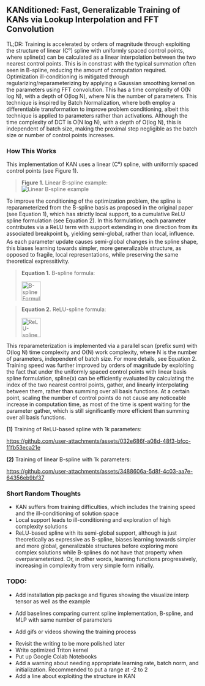 ## KANditioned: Fast, Generalizable Training of KANs via Lookup Interpolation and FFT Convolution

<!-- # Fast and generalizable training of Kolmogorov-Arnold Network (KAN) via look up tables and prefix-sum reparameterization.  -->

<!-- ### TL;DR: This KAN implementation uses a linear spline with uniformly spaced control points and reparameterizes from a B-spline to a cumulative ReLU-based spline for better optimization conditioning. Training is accelerated using a parallel prefix-sum and fast interpolation via parameter lookup between the two nearest basis functions. -->

<!-- ## TL;DR: This KAN implementation achieves orders-of-magnitude faster training, improved conditioning, and better generalization by reparameterizing linear B-splines into cumulative ReLU-based splines and leveraging parallel scan and lookup-based interpolation. -->

<!-- ## TL;DR: This KAN implementation achieves orders-of-magnitude faster training and better generalization by reparameterizing linear B-splines into cumulative ReLU-based splines and leveraging parallel scan and lookup-based interpolation. -->

<!-- TL;DR: We achieved orders-of-magnitude faster training and improved conditioning by reparameterizing linear B-splines into cumulative ReLU splines. Training is accelerated via leveraging parallel scan for reparameterization and fast interpolation via parameter lookup between two nearest control points. -->

TL;DR: Training is accelerated by orders of magnitude through exploiting the structure of linear (C⁰) spline with uniformly spaced control points, where spline(x) can be calculated as a linear interpolation between the two nearest control points. This is in constrast with the typical summation often seen in B-spline, reducing the amount of computation required. Optimization ill-conditioning is mitigated through regularizing/reparameterizing by applying a Gaussian smoothing kernel on the parameters using FFT convolution. This has a time complexity of O(N log N), with a depth of O(log N), where N is the number of parameters. This technique is inspired by Batch Normalization, where both employ a differentiable transformation to improve problem conditioning, albeit this technique is applied to parameters rather than activations. Although the time complexity of DCT is O(N log N), with a depth of O(log N), this is independent of batch size, making the proximal step negligible as the batch size or number of control points increases. 

<!-- ## TL;DR: This KAN implementation improves training speed by orders of magnitude, along with better conditioning and generalization, by reparameterizing linear B-splines into cumulative ReLU-based splines and using parallel scan and lookup-based interpolation. -->
 
<!-- ## TL;DR: This KAN implementation achieves orders of magnitude faster training and better generalization by reparameterizing B-splines into cumulative ReLU splines and leveraging parallel scan and lookup-based interpolation. -->

<!-- ## TL;DR: We speed up KAN training by orders of magnitude and improve generalization using a better spline formulation and fast interpolation trick. -->

<!-- #### TL;DR: We accelerate KAN training by orders of magnitude and improve generalization by reparameterizing the linear spline with parallel scan and using a fast interpolation trick. -->

### How This Works

This implementation of KAN uses a linear (C⁰) spline, with uniformly spaced control points (see Figure 1).

> **Figure 1.** Linear B-spline example:  
> ![Linear B-spline example](image-1.png)

To improve the conditioning of the optimization problem, the spline is reparameterized from the B-spline basis as proposed in the original paper (see Equation 1), which has strictly local support, to a cumulative ReLU spline formulation (see Equation 2). In this formulation, each parameter contributes via a ReLU term with support extending in one direction from its associated breakpoint b<sub>l</sub>, yielding semi-global, rather than local, influence. As each parameter update causes semi-global changes in the spline shape, this biases learning towards simpler, more generalizable structure, as opposed to fragile, local representations, while preserving the same theoretical expressitivity.

> **Equation 1.** B-spline formula:
>
> <img style="height: 50px" alt="B-spline Formula" src="image.png">



> **Equation 2.** ReLU-spline formula:
>
> <img style="height: 50px" alt="ReLU-spline Formula" src="image-2.png">

This reparameterization is implemented via a parallel scan (prefix sum) with O(log N) time complexity and O(N) work complexity, where N is the number of parameters, independent of batch size. For more details, see Equation 2. Training speed was further improved by orders of magnitude by exploiting the fact that under the uniformly spaced control points with linear basis spline formulation, spline(x) can be efficiently evaluated by calculating the index of the two nearest control points, gather, and linearly interpolating between them, rather than summing over all basis functions. At a certain point, scaling the number of control points do not cause any noticeable increase in computation time, as most of the time is spent waiting for the parameter gather, which is still significantly more efficient than summing over all basis functions. 

<!-- This implementation of KAN uses a linear (C⁰) spline, with uniformly spaced control points (see Figure 1). To improve the conditioning of the optimization problem, the spline is reparameterized from the B-spline basis as proposed in the original paper (see Equation 1), which has strictly local support, to a cumulative ReLU-based spline formulation (see Equation 2). In this formulation, each parameter contributes via a ReLU term with support extending in one direction from its associated breakpoint b<sub>l</sub>, yielding semi-global, rather than local, influence. This reparameterization is implemented via a parallel scan (prefix sum) with O(log N) time complexity, where N is the number of parameters, independent of batch size. Training speed was further improved by orders of magnitude by exploiting the fact that under the linear basis spline formulation, spline(x) can be efficiently calculated by looking up the parameters of the two nearest linear bases and linearly interpolating between them, rather than summing over all basis functions. -->

**(1)** Training of ReLU-based spline with 1k parameters:


https://github.com/user-attachments/assets/032e686f-a08d-48f3-bfcc-11fb53eca21e


<!-- <video src="training_animation_conditioned.mp4" controls></video> -->

**(2)** Training of linear B-spline with 1k parameters:


https://github.com/user-attachments/assets/3488606a-5d8f-4c03-aa7e-64356eb9bf37


<!-- <video src="training_animation_ill_conditioned.mp4" controls></video> -->

<!-- instead of optimizing the spline under the B-spline parameterization (see Equation 1), it is reparameterized and directly optimized under the [insert ReLU formulation], where each parameter now affects the spline globally, rather than having strictly local support. The reparameterization is done using parallel scan (prefix sum) with O(log N) time complexity, where N is the number of parameters, independent of batch size. The number of computations can be further reduced by recognizing that under the linear basis spline formulation, spline(x) can be efficiently calculated by looking up the parameters of the two nearest linear bases and linearly interpolating between them. -->

<!-- <img style="height: 60px" alt="B-spline Formula" src="https://latex.codecogs.com/png.image?\dpi{400}\bg_white\large\displaystyle S(x)%20=%20\sum_{i=0}^{n}%20c_i%20B_{i,k}(x)%20\qquad%20B_{i,0}(x)%20=%20\begin{cases}1%20&%20\text{if%20}%20t_i%20\leq%20x%20%3C%20t_{i+1}\\0%20&%20\text{otherwise}\end{cases}%20\qquad%20B_{i,k}(x)%20=%20\frac{x%20-%20t_i}{t_{i+k}%20-%20t_i}%20B_{i,k-1}(x)%20+%20\frac{t_{i+k+1}%20-%20x}{t_{i+k+1}%20-%20t_{i+1}}%20B_{i+1,k-1}(x)"> -->

<!-- <img style="height: 60px" alt="ReLU-spline Formula" src="https://latex.codecogs.com/png.image?\dpi{400}\bg_white\large\displaystyle%20S(x)%20=%20\sum_{\ell=0}^{N-1}%20\left[%20w^+_{\ell}%20\cdot%20ReLU(x%20-%20b_{\ell})%20+%20w^-_{\ell}%20\cdot%20ReLU(b_{\ell}%20-%20x)%20\right]"> -->

### Short Random Thoughts
- KAN suffers from training difficulties, which includes the training speed and the ill-conditioning of solution space
- Local support leads to ill-conditioning and exploration of high complexity solutions
- ReLU-based spline with its semi-global support, although is just theoretically as expressive as B-spline, biases learning towards simpler and more global, generalizable structures before exploring more complex solutions while B-splines do not have that property when overparameterized. Or, in other words, learning functions progressively, increasing in complexity from very simple form initially.

### TODO:
- Add installation pip package and figures showing the visualize interp tensor as well as the example
<!-- - Update with appropriate EMA for min and max -->
- Add baselines comparing current spline implementation, B-spline, and MLP with same number of parameters
<!-- - Add ReLU spline figure -->
<!-- - Add gifs or videos showing the training process with and without reparameterization -->
- Add gifs or videos showing the training process
<!-- - Add the steps to go from ReLU-spline formulation to prefix-sum -->
- Revisit the writing to be more polished later
- Write optimized Triton kernel
- Put up Google Colab Notebooks
- Add a warning about needing appropriate learning rate, batch norm, and initialization. Recommended to put a range at -2 to 2
- Add a line about exploiting the structure in KAN